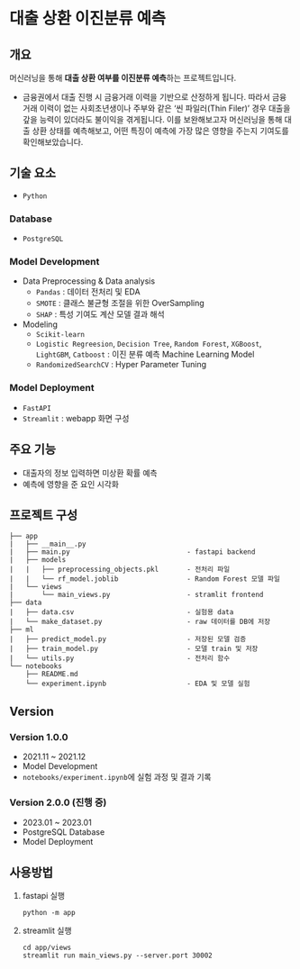 # 대출 상환 이진분류 예측

## 개요

머신러닝을 통해 **대출 상환 여부를 이진분류 예측**하는 프로젝트입니다.
- 금융권에서 대출 진행 시 금융거래 이력을 기반으로 산정하게 됩니다. 따라서 금융 거래 이력이 없는 사회초년생이나 주부와 같은 ‘씬 파일러(Thin Filer)’ 경우 대출을 갚을 능력이 있더라도 불이익을 겪게됩니다. 이를 보완해보고자 머신러닝을 통해 대출 상환 상태를 예측해보고, 어떤 특징이 예측에 가장 많은 영향을 주는지 기여도를 확인해보았습니다.

## 기술 요소
- `Python`
### Database
- `PostgreSQL`
### Model Development
-  Data Preprocessing & Data analysis
    - `Pandas` : 데이터 전처리 및 EDA
    - `SMOTE` : 클래스 불균형 조절을 위한 OverSampling
    - `SHAP` : 특성 기여도 계산 모델 결과 해석
-  Modeling
    - `Scikit-learn`
    - `Logistic Regreesion`, `Decision Tree`, `Random Forest`, `XGBoost`, `LightGBM`, `Catboost` : 이진 분류 예측 Machine Learning Model
    - `RandomizedSearchCV` : Hyper Parameter Tuning

### Model Deployment
- `FastAPI`
- `Streamlit` : webapp 화면 구성

## 주요 기능
- 대출자의 정보 입력하면 미상환 확률 예측
- 예측에 영향을 준 요인 시각화

## 프로젝트 구성

```
├── app
|   ├── __main__.py
|   ├── main.py                             - fastapi backend
|   ├── models
|   |   ├── preprocessing_objects.pkl       - 전처리 파일
|   |   └── rf_model.joblib                 - Random Forest 모델 파일
|   └── views
|       └── main_views.py                   - stramlit frontend
├── data
|   ├── data.csv                            - 실험용 data
|   └── make_dataset.py                     - raw 데이터를 DB에 저장
├── ml
|   ├── predict_model.py                    - 저장된 모델 검증
|   ├── train_model.py                      - 모델 train 및 저장
|   └── utils.py                            - 전처리 함수
└── notebooks
    ├── README.md
    └── experiment.ipynb                    - EDA 및 모델 실험
```
## Version
### Version 1.0.0
- 2021.11 ~ 2021.12
- Model Development
- `notebooks/experiment.ipynb`에 실험 과정 및 결과 기록
### Version 2.0.0 (진행 중)
- 2023.01 ~ 2023.01
- PostgreSQL Database
- Model Deployment

## 사용방법 
1. fastapi 실행
    ```
    python -m app
    ```
2. streamlit 실행
    ```
    cd app/views
    streamlit run main_views.py --server.port 30002
    ```
